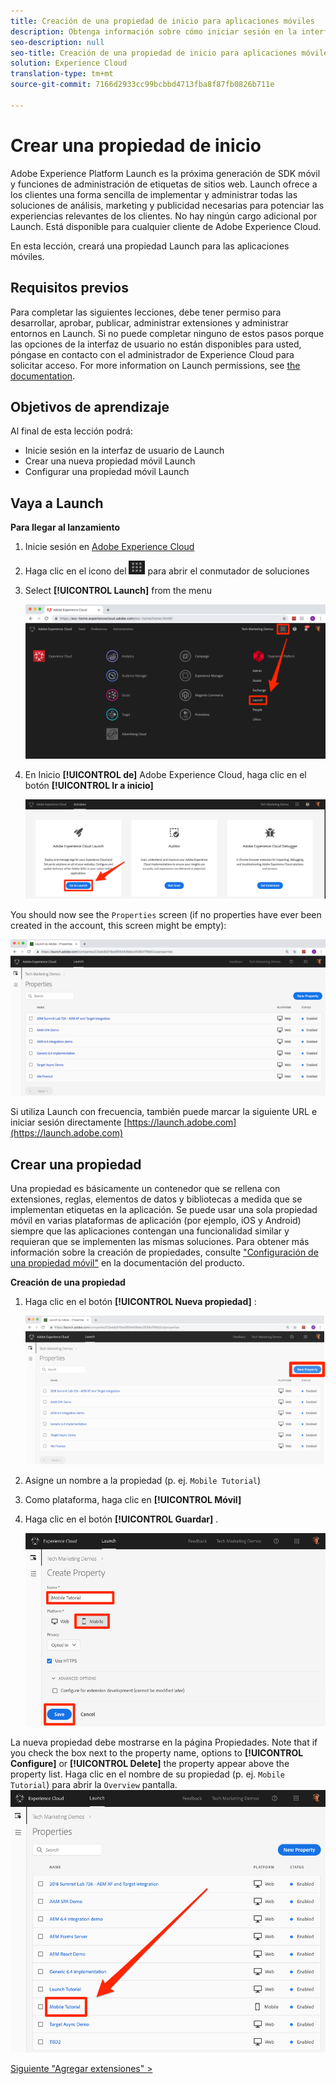 ```yaml
---
title: Creación de una propiedad de inicio para aplicaciones móviles
description: Obtenga información sobre cómo iniciar sesión en la interfaz de Launch y crear una propiedad de lanzamiento móvil. Esta lección forma parte del tutorial Implementación de Experience Cloud en aplicaciones móviles Android.
seo-description: null
seo-title: Creación de una propiedad de inicio para aplicaciones móviles
solution: Experience Cloud
translation-type: tm+mt
source-git-commit: 7166d2933cc99bcbbd4713fba8f87fb0826b711e

---
```



# Crear una propiedad de inicio

Adobe Experience Platform Launch es la próxima generación de SDK móvil y funciones de administración de etiquetas de sitios web. Launch ofrece a los clientes una forma sencilla de implementar y administrar todas las soluciones de análisis, marketing y publicidad necesarias para potenciar las experiencias relevantes de los clientes. No hay ningún cargo adicional por Launch. Está disponible para cualquier cliente de Adobe Experience Cloud.

En esta lección, creará una propiedad Launch para las aplicaciones móviles.

## Requisitos previos

Para completar las siguientes lecciones, debe tener permiso para desarrollar, aprobar, publicar, administrar extensiones y administrar entornos en Launch. Si no puede completar ninguno de estos pasos porque las opciones de la interfaz de usuario no están disponibles para usted, póngase en contacto con el administrador de Experience Cloud para solicitar acceso. For more information on Launch permissions, see [the documentation](https://docs.adobe.com/content/help/en/launch/using/reference/admin/user-permissions.html).

## Objetivos de aprendizaje

Al final de esta lección podrá:

* Inicie sesión en la interfaz de usuario de Launch
* Crear una nueva propiedad móvil Launch
* Configurar una propiedad móvil Launch

## Vaya a Launch

**Para llegar al lanzamiento**

1. Inicie sesión en [Adobe Experience Cloud](https://experiencecloud.adobe.com)

1. Haga clic en el icono del ![conmutador de soluciones](images/mobile-launch-solutionSwitcher.png) para abrir el conmutador de soluciones

1. Select **[!UICONTROL Launch]** from the menu

   ![Abra el conmutador de soluciones mediante el icono y haga clic en Activación](images/mobile-launch-solutionSwitcherActivation.png)

1. En Inicio **[!UICONTROL de]** Adobe Experience Cloud, haga clic en el botón **[!UICONTROL Ir a inicio]**

   ![Haga clic en el botón Iniciar](images/mobile-launch-goToLaunch.png)

You should now see the `Properties` screen (if no properties have ever been created in the account, this screen might be empty):

![Pantalla Propiedades](images/mobile-launch-propertiesScreen.png)

Si utiliza Launch con frecuencia, también puede marcar la siguiente URL e iniciar sesión directamente [https://launch.adobe.com](https://launch.adobe.com)

## Crear una propiedad

Una propiedad es básicamente un contenedor que se rellena con extensiones, reglas, elementos de datos y bibliotecas a medida que se implementan etiquetas en la aplicación. Se puede usar una sola propiedad móvil en varias plataformas de aplicación (por ejemplo, iOS y Android) siempre que las aplicaciones contengan una funcionalidad similar y requieran que se implementen las mismas soluciones.  Para obtener más información sobre la creación de propiedades, consulte ["Configuración de una propiedad móvil"](https://aep-sdks.gitbook.io/docs/getting-started/create-a-mobile-property) en la documentación del producto.

**Creación de una propiedad**

1. Haga clic en el botón **[!UICONTROL Nueva propiedad]** :

   ![Haga clic en Nueva propiedad](images/mobile-launch-addNewProperty.png)

1. Asigne un nombre a la propiedad (p. ej. `Mobile Tutorial`)
1. Como plataforma, haga clic en **[!UICONTROL Móvil]**
1. Haga clic en el botón **[!UICONTROL Guardar]** .

   ![Crear una nueva propiedad](images/mobile-launch-newProperty.png)

La nueva propiedad debe mostrarse en la página Propiedades. Note that if you check the box next to the property name, options to **[!UICONTROL Configure]** or **[!UICONTROL Delete]** the property appear above the property list. Haga clic en el nombre de su propiedad (p. ej. `Mobile Tutorial`) para abrir la `Overview` pantalla.
![Haga clic en el nombre de la propiedad para abrirla](images/mobile-launch-openProperty.png)

[Siguiente "Agregar extensiones" &gt;](launch-add-extensions.md)
